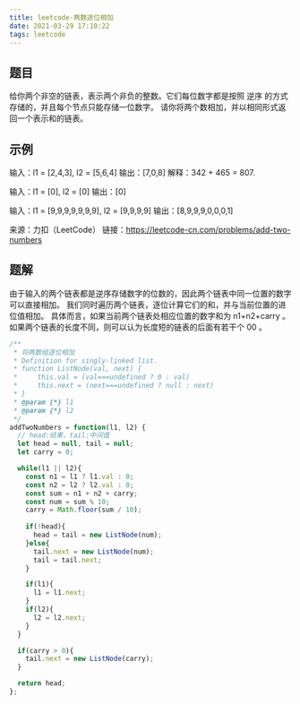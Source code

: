 ```yaml
---
title: leetcode-两数逐位相加
date: 2021-03-29 17:10:22
tags: leetcode
---
```


## 题目
给你两个非空的链表，表示两个非负的整数。它们每位数字都是按照 逆序 的方式存储的，并且每个节点只能存储一位数字。
请你将两个数相加，并以相同形式返回一个表示和的链表。

## 示例
输入：l1 = [2,4,3], l2 = [5,6,4]
输出：[7,0,8]
解释：342 + 465 = 807.

输入：l1 = [0], l2 = [0]
输出：[0]

输入：l1 = [9,9,9,9,9,9,9], l2 = [9,9,9,9]
输出：[8,9,9,9,0,0,0,1]

来源：力扣（LeetCode）
链接：https://leetcode-cn.com/problems/add-two-numbers

## 题解
由于输入的两个链表都是逆序存储数字的位数的，因此两个链表中同一位置的数字可以直接相加。
我们同时遍历两个链表，逐位计算它们的和，并与当前位置的进位值相加。
具体而言，如果当前两个链表处相应位置的数字和为 n1+n2+carry 。
如果两个链表的长度不同，则可以认为长度短的链表的后面有若干个 00 。

```js
/**
 * 将两数组逐位相加
 * Definition for singly-linked list.
 * function ListNode(val, next) {
 *     this.val = (val===undefined ? 0 : val)
 *     this.next = (next===undefined ? null : next)
 * }
 * @param {*} l1 
 * @param {*} l2 
 */
addTwoNumbers = function(l1, l2) {
  // head:结果，tail:中间值
  let head = null, tail = null;
  let carry = 0;

  while(l1 || l2){
    const n1 = l1 ? l1.val : 0;
    const n2 = l2 ? l2.val : 0;
    const sum = n1 + n2 + carry;
    const num = sum % 10;
    carry = Math.floor(sum / 10);
    
    if(!head){
      head = tail = new ListNode(num);
    }else{
      tail.next = new ListNode(num);
      tail = tail.next;
    }

    if(l1){
      l1 = l1.next;
    }
    if(l2){
      l2 = l2.next;
    }
  }

  if(carry > 0){
    tail.next = new ListNode(carry);
  }

  return head;
};
```
